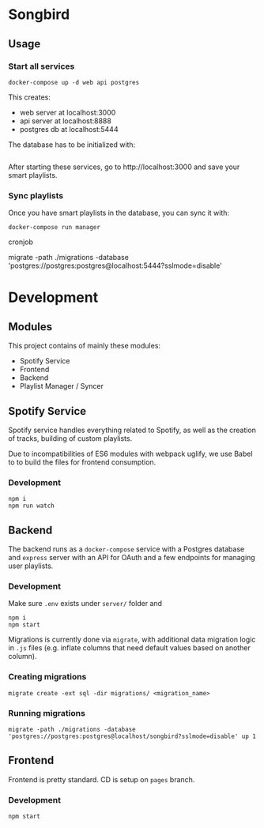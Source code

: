 # Songbird

## Usage
### Start all services
```
docker-compose up -d web api postgres
```
This creates:
- web server at localhost:3000
- api server at localhost:8888
- postgres db at localhost:5444

The database has to be initialized with:
```

```

After starting these services, go to http://localhost:3000 and save your smart playlists.

### Sync playlists
Once you have smart playlists in the database, you can sync it with:
```
docker-compose run manager
```

cronjob

migrate -path ./migrations -database 'postgres://postgres:postgres@localhost:5444?sslmode=disable'

# Development
## Modules
This project contains of mainly these modules:
- Spotify Service
- Frontend
- Backend
- Playlist Manager / Syncer

## Spotify Service
Spotify service handles everything related to Spotify, as well as the creation of tracks, building of custom playlists.

Due to incompatibilities of ES6 modules with webpack uglify, we use Babel to to build the files for frontend consumption.

### Development
```
npm i
npm run watch
```

## Backend
The backend runs as a `docker-compose` service with a Postgres database and `express` server with an API for OAuth and a few endpoints for managing user playlists.

### Development
Make sure `.env` exists under `server/` folder and
```
npm i
npm start
```

Migrations is currently done via `migrate`, with additional data migration logic in `.js` files (e.g. inflate columns that need default values based on another column).

### Creating migrations
```
migrate create -ext sql -dir migrations/ <migration_name>
```
### Running migrations
```
migrate -path ./migrations -database 'postgres://postgres:postgres@localhost/songbird?sslmode=disable' up 1
```

## Frontend 
Frontend is pretty standard. CD is setup on `pages` branch.

### Development
```
npm start
```
